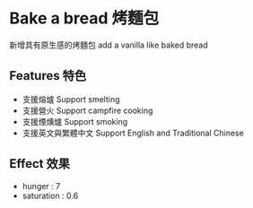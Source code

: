 # Bake a bread 烤麵包
新增具有原生感的烤麵包
add a vanilla like baked bread

## Features 特色
* 支援熔爐 Support smelting
* 支援營火 Support campfire cooking
* 支援煙燻爐 Support smoking
* 支援英文與繁體中文 Support English and Traditional Chinese

## Effect 效果
* hunger : 7
* saturation : 0.6
